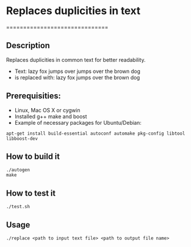 # Replaces duplicities in text
==============================

## Description
Replaces duplicities in common text for better readability.
- Text: lazy fox jumps over jumps over the brown dog
- is replaced with: lazy fox jumps over the brown dog

## Prerequisities:
- Linux, Mac OS X or cygwin
- Installed g++ make and boost
- Example of necessary packages for Ubuntu/Debian:
```
apt-get install build-essential autoconf automake pkg-config libtool libboost-dev
```

## How to build it
```
./autogen
make
```

## How to test it
```
./test.sh
```

## Usage
```
./replace <path to input text file> <path to output file name>
```
